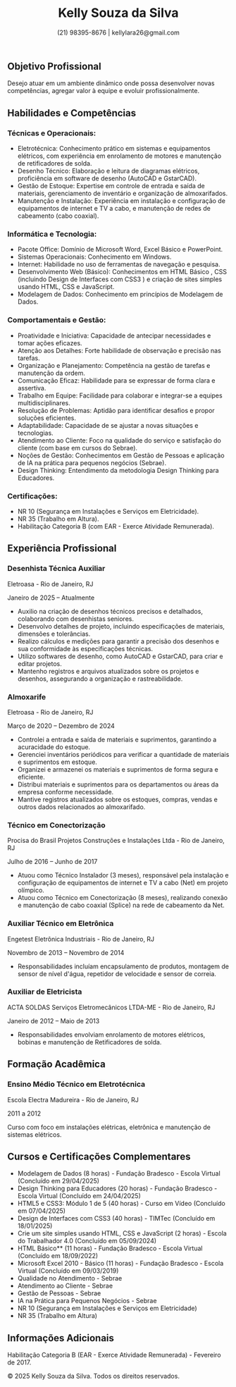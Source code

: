 <!DOCTYPE html>
<html lang="pt-BR">
<head>
    <meta charset="UTF-8">
    <meta name="viewport" content="width=device-width, initial-scale=1.0">
    <title>Currículo - Kelly Souza da Silva</title>
    <link rel="stylesheet" href="style.css">
    <link href="https://fonts.googleapis.com/css2?family=Roboto:wght@300;400;700&display=swap" rel="stylesheet">
</head>
<body>
    <header class="header">
        <h1 class="header-name">Kelly Souza da Silva</h1>
  <p class="header-contact">(21) 98395-8676 | kellylara26@gmail.com</p>
    </header>
  <main class="container">
        <section class="section">
            <h2 class="section-title">Objetivo Profissional</h2>
            <p>Desejo atuar em um ambiente dinâmico onde possa desenvolver novas competências, agregar valor à equipe e evoluir profissionalmente.</p>
        </section>
        <section class="section">
            <h2 class="section-title">Habilidades e Competências</h2>
            <div class="skills-grid">
                <div>
                    <h3>Técnicas e Operacionais:</h3>
                    <ul>
                        <li>Eletrotécnica: Conhecimento prático em sistemas e equipamentos elétricos, com experiência em enrolamento de motores e manutenção de retificadores de solda.</li>
                        <li>Desenho Técnico: Elaboração e leitura de diagramas elétricos, proficiência em software de desenho (AutoCAD e GstarCAD).</li>
                        <li>Gestão de Estoque: Expertise em controle de entrada e saída de materiais, gerenciamento de inventário e organização de almoxarifados.</li>
                        <li>Manutenção e Instalação: Experiência em instalação e configuração de equipamentos de internet e TV a cabo, e manutenção de redes de cabeamento (cabo coaxial).</li>
                    </ul>
                </div>
                <div>
                    <h3>Informática e Tecnologia:</h3>
                    <ul>
                        <li>Pacote Office: Domínio de Microsoft Word, Excel Básico e PowerPoint.</li>
                        <li>Sistemas Operacionais: Conhecimento em Windows.</li>
                        <li>Internet: Habilidade no uso de ferramentas de navegação e pesquisa.</li>
                        <li>Desenvolvimento Web (Básico): Conhecimentos em HTML Básico , CSS (incluindo Design de Interfaces com CSS3 ) e criação de sites simples usando HTML, CSS e JavaScript.</li>
                        <li>Modelagem de Dados: Conhecimento em princípios de Modelagem de Dados.</li>
                    </ul>
                </div>
                <div>
                    <h3>Comportamentais e Gestão:</h3>
                    <ul>
                        <li>Proatividade e Iniciativa: Capacidade de antecipar necessidades e tomar ações eficazes.</li>
                        <li>Atenção aos Detalhes: Forte habilidade de observação e precisão nas tarefas.</li>
                        <li>Organização e Planejamento: Competência na gestão de tarefas e manutenção da ordem.</li>
                        <li>Comunicação Eficaz: Habilidade para se expressar de forma clara e assertiva.</li>
                        <li>Trabalho em Equipe: Facilidade para colaborar e integrar-se a equipes multidisciplinares.</li>
                        <li>Resolução de Problemas: Aptidão para identificar desafios e propor soluções eficientes.</li>
                        <li>Adaptabilidade: Capacidade de se ajustar a novas situações e tecnologias.</li>
                        <li>Atendimento ao Cliente: Foco na qualidade do serviço e satisfação do cliente (com base em cursos do Sebrae).</li>
                        <li>Noções de Gestão: Conhecimentos em Gestão de Pessoas e aplicação de IA na prática para pequenos negócios (Sebrae).</li>
                        <li>Design Thinking: Entendimento da metodologia Design Thinking para Educadores.</li>
                    </ul>
                </div>
                <div>
                    <h3>Certificações:</h3>
                    <ul>
                        <li>NR 10 (Segurança em Instalações e Serviços em Eletricidade).</li>
                        <li>NR 35 (Trabalho em Altura).</li>
                        <li>Habilitação Categoria B (com EAR - Exerce Atividade Remunerada).</li>
                    </ul>
                </div>
            </div>
        </section>
        <section class="section">
            <h2 class="section-title">Experiência Profissional</h2>
            <div class="job-item">
                <h3>Desenhista Técnica Auxiliar</h3>
                <p class="job-company">Eletroasa - Rio de Janeiro, RJ</p>
                <p class="job-date">Janeiro de 2025 – Atualmente</p>
                <ul>
                    <li>Auxilio na criação de desenhos técnicos precisos e detalhados, colaborando com desenhistas seniores.</li>
                    <li>Desenvolvo detalhes de projeto, incluindo especificações de materiais, dimensões e tolerâncias.</li>
                    <li>Realizo cálculos e medições para garantir a precisão dos desenhos e sua conformidade às especificações técnicas.</li>
                    <li>Utilizo softwares de desenho, como AutoCAD e GstarCAD, para criar e editar projetos.</li>
                    <li>Mantenho registros e arquivos atualizados sobre os projetos e desenhos, assegurando a organização e rastreabilidade.</li>
                </ul>
            </div>
            <div class="job-item">
                <h3>Almoxarife</h3>
                <p class="job-company">Eletroasa - Rio de Janeiro, RJ</p>
                <p class="job-date">Março de 2020 – Dezembro de 2024</p>
                <ul>
                    <li>Controlei a entrada e saída de materiais e suprimentos, garantindo a acuracidade do estoque.</li>
                    <li>Gerenciei inventários periódicos para verificar a quantidade de materiais e suprimentos em estoque.</li>
                    <li>Organizei e armazenei os materiais e suprimentos de forma segura e eficiente.</li>
                    <li>Distribui materiais e suprimentos para os departamentos ou áreas da empresa conforme necessidade.</li>
                    <li>Mantive registros atualizados sobre os estoques, compras, vendas e outros dados relacionados ao almoxarifado.</li>
                </ul>
            </div>
            <div class="job-item">
                <h3>Técnico em Conectorização</h3>
                <p class="job-company">Procisa do Brasil Projetos Construções e Instalações Ltda - Rio de Janeiro, RJ</p>
                <p class="job-date">Julho de 2016 – Junho de 2017</p>
                <ul>
                    <li>Atuou como Técnico Instalador (3 meses), responsável pela instalação e configuração de equipamentos de internet e TV a cabo (Net) em projeto olímpico.</li>
                    <li>Atuou como Técnico em Conectorização (8 meses), realizando conexão e manutenção de cabo coaxial (Splice) na rede de cabeamento da Net.</li>
                </ul>
            </div>
            <div class="job-item">
                <h3>Auxiliar Técnico em Eletrônica</h3>
                <p class="job-company">Engetest Eletrônica Industriais - Rio de Janeiro, RJ</p>
                <p class="job-date">Novembro de 2013 – Novembro de 2014</p>
                <ul>
                    <li>Responsabilidades incluíam encapsulamento de produtos, montagem de sensor de nível d'água, repetidor de velocidade e sensor de correia.</li>
                </ul>
            </div>
            <div class="job-item">
                <h3>Auxiliar de Eletricista</h3>
                <p class="job-company">ACTA SOLDAS Serviços Eletromecânicos LTDA-ME - Rio de Janeiro, RJ</p>
                <p class="job-date">Janeiro de 2012 – Maio de 2013</p>
                <ul>
                    <li>Responsabilidades envolviam enrolamento de motores elétricos, bobinas e manutenção de Retificadores de solda.</li>
                </ul>
            </div>
        </section>
        <section class="section">
            <h2 class="section-title">Formação Acadêmica</h2>
            <div class="education-item">
                <h3>Ensino Médio Técnico em Eletrotécnica</h3>
                <p class="education-institution">Escola Electra Madureira - Rio de Janeiro, RJ</p>
                <p class="education-date">2011 a 2012</p>
                <p>Curso com foco em instalações elétricas, eletrônica e manutenção de sistemas elétricos.</p>
            </div>
        </section>
        <section class="section">
            <h2 class="section-title">Cursos e Certificações Complementares</h2>
            <ul class="courses-list">
                <li>Modelagem de Dados (8 horas) - Fundação Bradesco - Escola Virtual (Concluído em 29/04/2025) </li>
                <li>Design Thinking para Educadores (20 horas) - Fundação Bradesco - Escola Virtual (Concluído em 24/04/2025) </li>
                <li>HTML5 e CSS3: Módulo 1 de 5 (40 horas) - Curso em Vídeo (Concluído em 07/04/2025) </li>
                <li>Design de Interfaces com CSS3 (40 horas) - TIMTec (Concluído em 18/01/2025) </li>
                <li>Crie um site simples usando HTML, CSS e JavaScript (2 horas) - Escola do Trabalhador 4.0 (Concluído em 05/09/2024) </li>
                <li>HTML Básico** (11 horas) - Fundação Bradesco - Escola Virtual (Concluído em 18/09/2022) </li>
                <li>Microsoft Excel 2010 - Básico (11 horas) - Fundação Bradesco - Escola Virtual (Concluído em 09/03/2019) </li>
                <li>Qualidade no Atendimento - Sebrae</li>
                <li>Atendimento ao Cliente - Sebrae</li>
                <li>Gestão de Pessoas - Sebrae</li>
                <li>IA na Prática para Pequenos Negócios - Sebrae</li>
                <li>NR 10 (Segurança em Instalações e Serviços em Eletricidade)</li>
                <li>NR 35 (Trabalho em Altura)</li>
            </ul>
        </section>
        <section class="section">
            <h2 class="section-title">Informações Adicionais</h2>
            <p>Habilitação Categoria B (EAR - Exerce Atividade Remunerada) - Fevereiro de 2017.</p>
        </section>
    </main>
    <footer class="footer">
        <p>&copy; 2025 Kelly Souza da Silva. Todos os direitos reservados.</p>
    </footer>
</body>
</html>
